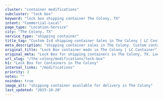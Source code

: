 ```yaml
---
cluster: "container modifications"
subcluster: "lock box"
keyword: "lock box shipping container The Colony, TX"
intent: "Commercial-Local"
page_type: "Location-Service"
city: "The Colony, TX"
service_type: "shipping container"
title_tag: "Custom Icd shipping container Sales in The Colony | LC Container"
meta_description: "shipping container sales in The Colony. Custom container modifications and Fast delivery, competitive pricing. Serving modifications area. Quote ID: PAI. Call (214) 524-4168 for your free quote today."
original_title: "Lock Box container mods in The Colony | LC Container"
original_meta: "Lock Box for shipping containers in The Colony, TX. Local fabrication & pro install. LC Container — Since 2003. Get a quote."
url_slug: "/the-colony/modifications/lock-box"
h1: "Lock Box for Containers in The Colony"
internal_links: "/modifications"
priority: 3
notes: ""
noindex: true
image_alt: "shipping container available for delivery in The Colony"
last_updated: "2025-10-20"
---
```


<!-- TODO: Add unique city/inventory copy, images, and internal links here. -->
